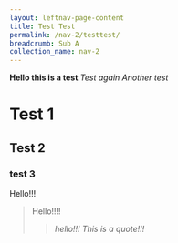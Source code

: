 ```yaml
---
layout: leftnav-page-content
title: Test Test
permalink: /nav-2/testtest/
breadcrumb: Sub A
collection_name: nav-2
---
```


**Hello this is a test**
*Test again*
_Another test_
# Test 1
## Test 2
### test 3
Hello!!! 

> Hello!!!! 
> > _hello!!! This is a quote!!!_
